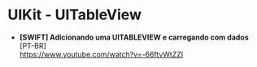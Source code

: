 # UIKit - UITableView

- **[SWIFT] Adicionando uma UITABLEVIEW e carregando com dados** [PT-BR] \
https://www.youtube.com/watch?v=-66ftvWtZZI